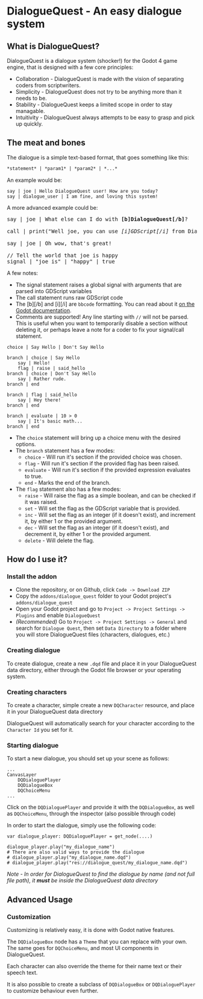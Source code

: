 # DialogueQuest - An easy dialogue system


## What is DialogueQuest?

DialogueQuest is a dialogue system (shocker!) for the Godot 4 game engine, that is designed with a few core principles:

- Collaboration - DialogueQuest is made with the vision of separating coders from scriptwriters.
- Simplicity - DialogueQuest does not try to be anything more than it needs to be.
- Stability - DialogueQuest keeps a limited scope in order to stay managable.
- Intuitivity - DialogueQuest always attempts to be easy to grasp and pick up quickly.

## The meat and bones

The dialogue is a simple text-based format, that goes something like this:

``` markdown
*statement* | *param1* | *param2* | *...*
```

An example would be:

```
say | joe | Hello DialogueQuest user! How are you today?
say | dialogue_user | I am fine, and loving this system!
```

A more advanced example could be:

<pre>
say | joe | What else can I do with <b>[b]DialogueQuest[/b]</b>?
 
call | print("Well joe, you can use <i>[i]GDScript[/i]</i> from DialogueQuest quite easily!")
 
say | joe | Oh wow, that's great!
 
// Tell the world that joe is happy
signal | "joe_is" | "happy" | true
</pre>

A few notes:
- The signal statement raises a global signal with arguments that are parsed into GDScript variables
- The call statement runs raw GDScript code
- The [b][/b] and [i][/i] are `bbcode` formatting. You can read about it [on the Godot documentation](https://docs.godotengine.org/en/stable/tutorials/ui/bbcode_in_richtextlabel.html).
- Comments are supported! Any line starting with `//` will not be parsed. This is useful when you want to temporarily disable a section without deleting it, or perhaps leave a note for a coder to fix your signal/call statement.

```
choice | Say Hello | Don't Say Hello

branch | choice | Say Hello
    say | Hello!
    flag | raise | said_hello
branch | choice | Don't Say Hello
    say | Rather rude.
branch | end

branch | flag | said_hello
    say | Hey there!
branch | end

branch | evaluate | 10 > 0
    say | It's basic math...
branch | end
```

- The `choice` statement will bring up a choice menu with the desired options.
- The `branch` statement has a few modes:
    - `choice` - Will run it's section if the provided choice was chosen.
    - `flag` - Will run it's section if the provided flag has been raised.
    - `evaluate` - Will run it's section if the provided expression evaluates to true.
    - `end` - Marks the end of the branch.
- The `flag` statement also has a few modes:
    - `raise` - Will raise the flag as a simple boolean, and can be checked if it was raised.
    - `set` - Will set the flag as the GDScript variable that is provided.
    - `inc` - Will set the flag as an integer (if it doesn't exist), and increment it, by either 1 or the provided argument.
    - `dec` - Will set the flag as an integer (if it doesn't exist), and decrement it, by either 1 or the provided argument.
    - `delete` - Will delete the flag.

## How do I use it?

### Install the addon

- Clone the repository, or on Github, click `Code -> Download ZIP`
- Copy the `addons/dialogue_quest` folder to your Godot project's `addons/dialogue_quest`
- Open your Godot project and go to `Project -> Project Settings -> Plugins` and enable `DialogueQuest`
- *(Recommended)* Go to `Project -> Project Settings -> General` and search for `Dialogue Quest`, then set `Data Directory` to a folder where you will store DialogueQuest files (characters, dialogues, etc.)

### Creating dialogue

To create dialogue, create a new `.dqd` file and place it in your DialogueQuest data directory, either through the Godot file browser or your operating system.

### Creating characters

To create a character, simple create a new `DQCharacter` resource, and place it in your DialogueQuest data directory

DialogueQuest will automatically search for your character according to the `Character Id` you set for it.

### Starting dialogue

To start a new dialogue, you should set up your scene as follows:
```
...
CanvasLayer
    DQDialoguePlayer
    DQDialogueBox
    DQChoiceMenu
...
```

Click on the `DQDialoguePlayer` and provide it with the `DQDialogueBox`, as well as `DQChoiceMenu`, through the inspector (also possible through code)

In order to start the dialogue, simply use the following code:

``` gdscript
var dialogue_player: DQDialoguePlayer = get_node(....)

dialogue_player.play("my_dialogue_name")
# There are also valid ways to provide the dialogue
# dialogue_player.play("my_dialogue_name.dqd")
# dialogue_player.play("res://dialogue_quest/my_dialogue_name.dqd")
```

*Note - In order for DialogueQuest to find the dialogue by name (and not full file path), it **must** be inside the DialogueQuest data directory*

## Advanced Usage

### Customization

Customizing is relatively easy, it is done with Godot native features.

The `DQDialogueBox` node has a `Theme` that you can replace with your own. The same goes for `DQChoiceMenu`, and most UI components in DialogueQuest.

Each character can also override the theme for their name text or their speech text.

It is also possible to create a subclass of `DQDialogueBox` or `DQDialoguePlayer` to customize behaviour even further.

